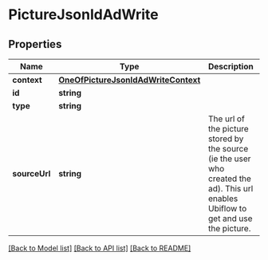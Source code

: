 # PictureJsonldAdWrite

## Properties
Name | Type | Description | Notes
------------ | ------------- | ------------- | -------------
**context** | [**OneOfPictureJsonldAdWriteContext**](OneOfPictureJsonldAdWriteContext.md) |  | [optional] 
**id** | **string** |  | [optional] 
**type** | **string** |  | [optional] 
**sourceUrl** | **string** | The url of the picture stored by the source (ie the user who created the ad). This url enables Ubiflow to get and use the picture. | [optional] 

[[Back to Model list]](../../README.md#documentation-for-models) [[Back to API list]](../../README.md#documentation-for-api-endpoints) [[Back to README]](../../README.md)

